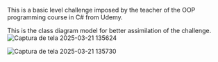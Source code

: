 This is a basic level challenge imposed by the teacher of the OOP programming course in C# from Udemy.

This is the class diagram model for better assimilation of the challenge.
![Captura de tela 2025-03-21 135624](https://github.com/user-attachments/assets/946e1fa5-6881-41ff-abae-146421c3d308)

![Captura de tela 2025-03-21 135730](https://github.com/user-attachments/assets/ffc2c071-d9cb-4e73-82f8-746caa5f85a3)


